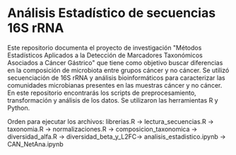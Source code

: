# Análisis Estadístico de secuencias 16S rRNA
Este repositorio documenta el proyecto de investigación "Métodos Estadísticos Aplicados a la Detección de Marcadores Taxonómicos Asociados a Cáncer Gástrico" que tiene como objetivo buscar diferencias en la composición de microbiota entre grupos cáncer y no cáncer. Se utilizó secuenciación de 16S rRNA y análisis bioinformáticos para caracterizar las comunidades microbianas presentes en las muestras cáncer y no cáncer. En este repositorio encontrarás los scripts de preprocesamiento, transformación y análisis de los datos. Se utilizaron las herramientas R y Python.

Orden para ejecutar los archivos:
librerias.R -> lectura_secuencias.R -> taxonomia.R -> normalizaciones.R -> composicion_taxonomica -> diversidad_alfa.R -> diversidad_beta_y_L2FC-> analisis_estadistico.ipynb -> CAN_NetAna.ipynb



